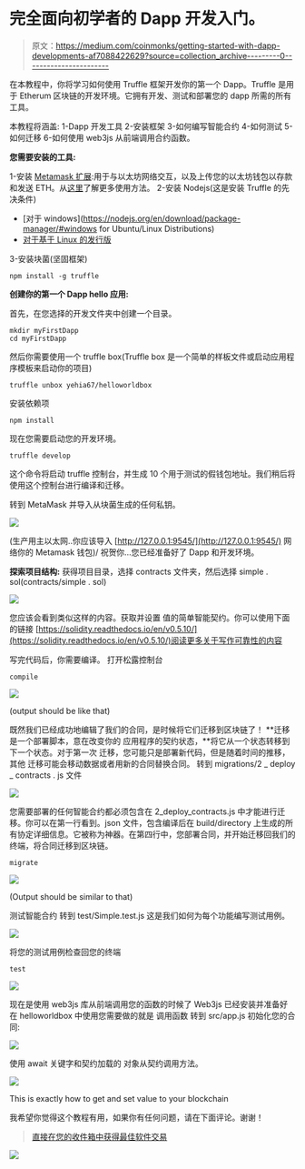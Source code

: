 # 完全面向初学者的 Dapp 开发入门。

> 原文：<https://medium.com/coinmonks/getting-started-with-dapp-developments-af7088422629?source=collection_archive---------0----------------------->

在本教程中，你将学习如何使用 Truffle 框架开发你的第一个 Dapp。Truffle 是用于 Etherum 区块链的开发环境。它拥有开发、测试和部署您的 dapp 所需的所有工具。

本教程将涵盖:
1-Dapp 开发工具
2-安装框架
3-如何编写智能合约
4-如何测试
5-如何迁移
6-如何使用 web3js 从前端调用合约函数。

**您需要安装的工具:**

1-安装 [Metamask 扩展](https://chrome.google.com/webstore/detail/metamask/nkbihfbeogaeaoehlefnkodbefgpgknn?hl=en):用于与以太坊网络交互，以及上传您的以太坊钱包以存款和发送 ETH。从[这里](/publicaio/a-complete-guide-to-using-metamask-updated-version-cd0d6f8c338f)了解更多使用方法。
2-安装 Nodejs(这是安装 Truffle 的先决条件)

*   [对于 windows](https://nodejs.org/en/download/package-manager/#windows for Ubuntu/Linux Distributions)
*   [对于基于 Linux 的发行版](https://nodejs.org/en/download/package-manager/#debian-and-ubuntu-based-linux-distributions-enterprise-linux-fedora-and-snap-packages)

3-安装块菌(坚固框架)

```
npm install -g truffle
```

**创建你的第一个 Dapp hello 应用:**

首先，在您选择的开发文件夹中创建一个目录。

```
mkdir myFirstDapp
cd myFirstDapp
```

然后你需要使用一个 truffle box(Truffle box 是一个简单的样板文件或启动应用程序模板来启动你的项目)

```
truffle unbox yehia67/helloworldbox
```

安装依赖项

```
npm install
```

现在您需要启动您的开发环境。

```
truffle develop
```

这个命令将启动 truffle 控制台，并生成 10 个用于测试的假钱包地址。我们稍后将使用这个控制台进行编译和迁移。

转到 MetaMask 并导入从块菌生成的任何私钥。

![](img/55db7ca23084a8ad1f5539b88a0ac3a3.png)

(生产用主以太网..你应该导入 [http://127.0.0.1:9545/](http://127.0.0.1:9545/) 网络你的 Metamask 钱包)/
祝贺你...您已经准备好了 Dapp 和开发环境。

**探索项目结构:** 获得项目目录，选择 contracts 文件夹，然后选择 simple . sol(contracts/simple . sol)

![](img/ca3752b497d0221f8b39cc1e56d4c49c.png)

您应该会看到类似这样的内容。获取并设置
值的简单智能契约。你可以使用下面的链接
[https://solidity.readthedocs.io/en/v0.5.10/](https://solidity.readthedocs.io/en/v0.5.10/)阅读更多关于写作可靠性的内容

写完代码后，你需要编译。
打开松露控制台

```
compile
```

![](img/30b805bd438197e2aae0e2f071be7fb9.png)

(output should be like that)

既然我们已经成功地编辑了我们的合同，是时候将它们迁移到区块链了！
**迁移是一个部署脚本，意在改变你的
应用程序的契约状态，**将它从一个状态转移到下一个状态。对于第一次
迁移，您可能只是部署新代码，但是随着时间的推移，其他
迁移可能会移动数据或者用新的合同替换合同。
转到 migrations/2 _ deploy _ contracts . js 文件

![](img/4de70659bd9efe7b8dfb57ea13843b22.png)

您需要部署的任何智能合约都必须包含在
2_deploy_contracts.js 中才能进行迁移。你可以在第一行看到。json 文件，包含编译后在 build/directory 上生成的所有协定详细信息。它被称为神器。在第四行中，您部署合同，并开始迁移回我们的终端，将合同迁移到区块链。

```
migrate
```

![](img/b4ba94cb26490b103c7a705eba69c545.png)

(Output should be similar to that)

测试智能合约
转到 test/Simple.test.js
这是我们如何为每个功能编写测试用例。

![](img/b7c8dd5c22cb81e720a788061122b7d4.png)

将您的测试用例检查回您的终端

```
test
```

![](img/c6e33be9f0494e6c691b7ee173a32faa.png)

现在是使用 web3js 库从前端调用您的函数的时候了
Web3js 已经安装并准备好在 helloworldbox 中使用您需要做的就是
调用函数
转到 src/app.js
初始化您的合同:

![](img/670a8fa1fbff2305bb6d71160f20abcc.png)

使用 await 关键字和契约加载的
对象从契约调用方法。

![](img/4551af67020f2fc0043aec8958101942.png)

This is exactly how to get and set value to your blockchain

我希望你觉得这个教程有用，如果你有任何问题，请在下面评论。谢谢！

> [直接在您的收件箱中获得最佳软件交易](https://coincodecap.com/?utm_source=coinmonks)

[![](img/7c0b3dfdcbfea594cc0ae7d4f9bf6fcb.png)](https://coincodecap.com/?utm_source=coinmonks)